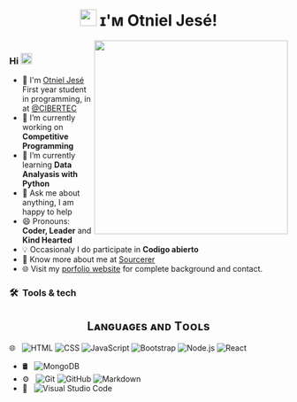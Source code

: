 # <h1 align="center"><img src="https://emojis.slackmojis.com/emojis/images/1531849430/4246/blob-sunglasses.gif?1531849430" width="30"/> ɪ'ᴍ Otniel Jesé!

 <img src='https://c.tenor.com/whgQwNlVvNkAAAAi/xero-code.gif' align='right' height="350"/>

![]()

<div> 
  
  ### Hi  <img src="https://images-wixmp-ed30a86b8c4ca887773594c2.wixmp.com/f/ef545eb2-8dc9-47cb-96df-eff5c12dafb1/dgsqysb-42715ab3-949c-4fda-abb5-4ac24087ebee.gif?token=eyJ0eXAiOiJKV1QiLCJhbGciOiJIUzI1NiJ9.eyJzdWIiOiJ1cm46YXBwOjdlMGQxODg5ODIyNjQzNzNhNWYwZDQxNWVhMGQyNmUwIiwiaXNzIjoidXJuOmFwcDo3ZTBkMTg4OTgyMjY0MzczYTVmMGQ0MTVlYTBkMjZlMCIsIm9iaiI6W1t7InBhdGgiOiJcL2ZcL2VmNTQ1ZWIyLThkYzktNDdjYi05NmRmLWVmZjVjMTJkYWZiMVwvZGdzcXlzYi00MjcxNWFiMy05NDljLTRmZGEtYWJiNS00YWMyNDA4N2ViZWUuZ2lmIn1dXSwiYXVkIjpbInVybjpzZXJ2aWNlOmZpbGUuZG93bmxvYWQiXX0.HW5Ym4u4UZdoul2QMP0g-W6CBHJUpecc7vCc3cvXQrs" width="20"/>



  
- :school: I'm [Otniel Jesé](https://keshavsingh4522.github.io/) First year student in programming, in at <a href="https://jecrcfoundation.com/">@CIBERTEC  </a>
- 🔭 I’m currently working on  **Competitive Programming**
- 🌱 I’m currently learning **Data Analyasis with Python**
- 💬 Ask me about anything, I am happy to help
- 😄 Pronouns: **Coder, Leader** and **Kind Hearted**
- :bulb: Occasionaly I do participate in **Codigo abierto**
- 👨 Know more about me at [Sourcerer](https://www.linkedin.com/in/otniel-jes%C3%A9-6051a61a1/) 
- 🌐 Visit my [porfolio website](https://www.linkedin.com/in/otniel-jes%C3%A9-6051a61a1/) for complete background and contact.
  </div>

<h3> 🛠 &nbsp;Tools & tech</h3>

<span>

  <h2 align="center">Lᴀɴɢᴜᴀɢᴇs ᴀɴᴅ Tᴏᴏʟs</h2> 

   🌐 &nbsp;
  ![HTML](https://img.shields.io/badge/-HTML-333333?style=flat&logo=HTML5)
  ![CSS](https://img.shields.io/badge/-CSS-333333?style=flat&logo=CSS3&logoColor=1572B6)
  ![JavaScript](https://img.shields.io/badge/-JavaScript-333333?style=flat&logo=javascript)
  ![Bootstrap](https://img.shields.io/badge/-Bootstrap-333333?style=flat&logo=bootstrap&logoColor=563D7C)
  ![Node.js](https://img.shields.io/badge/-Node.js-333333?style=flat&logo=node.js)
  ![React](https://img.shields.io/badge/-React-333333?style=flat&logo=react)
- 🛢 &nbsp;
  ![MongoDB](https://img.shields.io/badge/-MongoDB-333333?style=flat&logo=mongodb)
- ⚙️ &nbsp;
  ![Git](https://img.shields.io/badge/-Git-333333?style=flat&logo=git)
  ![GitHub](https://img.shields.io/badge/-GitHub-333333?style=flat&logo=github)
  ![Markdown](https://img.shields.io/badge/-Markdown-333333?style=flat&logo=markdown)
- 🔧 &nbsp;
  ![Visual Studio Code](https://img.shields.io/badge/-Visual%20Studio%20Code-333333?style=flat&logo=visual-studio-code&logoColor=007ACC)
</span>


<p>
